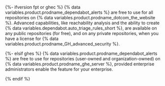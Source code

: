 {%- ifversion fpt or ghec %}
{% data variables.product.prodname_dependabot_alerts %} are free to use for all repositories on {% data variables.product.prodname_dotcom_the_website %}. Advanced capabilities, like reachability analysis and the ability to create {% data variables.dependabot.auto_triage_rules_short %}, are available on any public repositories (for free), and on any private repositories, when you have a license for {% data variables.product.prodname_GH_advanced_security %}.

{%- elsif ghes %}
{% data variables.product.prodname_dependabot_alerts %} are free to use for repositories (user-owned and organization-owned) on {% data variables.product.prodname_ghe_server %}, provided enterprise administrators enable the feature for your enterprise.

{% endif %}
